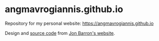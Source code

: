 # angmavrogiannis.github.io
Repository for my personal website: https://angmavrogiannis.github.io

Design and [source code](https://github.com/jonbarron/jonbarron_website) from [Jon Barron's website](https://jonbarron.info).
